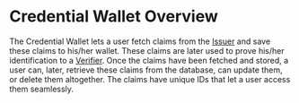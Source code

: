 # Credential Wallet Overview

The Credential Wallet lets a user fetch claims from the [Issuer](../../../../issuer/issuer-overview.md) and save these claims to his/her wallet. These claims are later used to prove his/her identification to a [Verifier](../../../../verifier/verifier-overview.md). Once the claims have been fetched and stored, a user can, later, retrieve these claims from the database, can update them, or delete them altogether. The claims have unique IDs that let a user access them seamlessly. 

